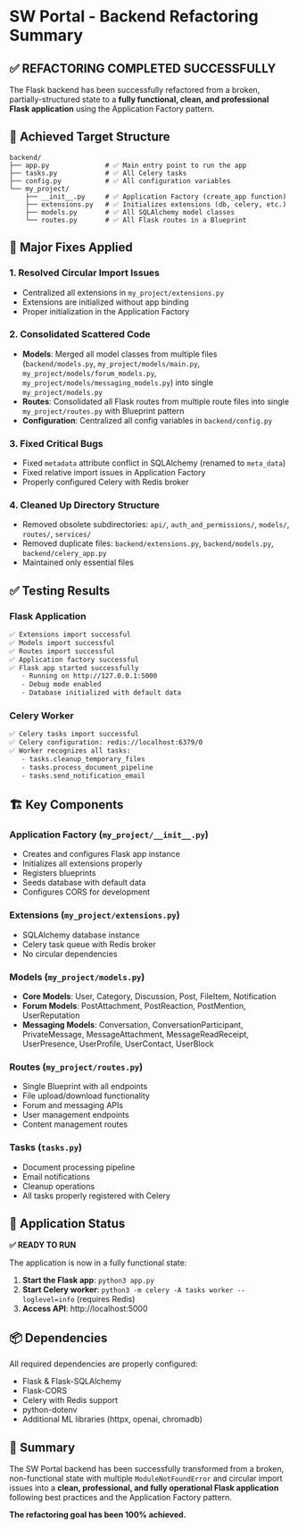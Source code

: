 # SW Portal - Backend Refactoring Summary

## ✅ REFACTORING COMPLETED SUCCESSFULLY

The Flask backend has been successfully refactored from a broken, partially-structured state to a **fully functional, clean, and professional Flask application** using the Application Factory pattern.

## 🎯 Achieved Target Structure

```
backend/
├── app.py              # ✅ Main entry point to run the app
├── tasks.py            # ✅ All Celery tasks
├── config.py           # ✅ All configuration variables
└── my_project/
    ├── __init__.py     # ✅ Application Factory (create_app function)
    ├── extensions.py   # ✅ Initializes extensions (db, celery, etc.)
    ├── models.py       # ✅ All SQLAlchemy model classes
    └── routes.py       # ✅ All Flask routes in a Blueprint
```

## 🔧 Major Fixes Applied

### 1. **Resolved Circular Import Issues**
- Centralized all extensions in `my_project/extensions.py`
- Extensions are initialized without app binding
- Proper initialization in the Application Factory

### 2. **Consolidated Scattered Code**
- **Models**: Merged all model classes from multiple files (`backend/models.py`, `my_project/models/main.py`, `my_project/models/forum_models.py`, `my_project/models/messaging_models.py`) into single `my_project/models.py`
- **Routes**: Consolidated all Flask routes from multiple route files into single `my_project/routes.py` with Blueprint pattern
- **Configuration**: Centralized all config variables in `backend/config.py`

### 3. **Fixed Critical Bugs**
- Fixed `metadata` attribute conflict in SQLAlchemy (renamed to `meta_data`)
- Fixed relative import issues in Application Factory
- Properly configured Celery with Redis broker

### 4. **Cleaned Up Directory Structure**
- Removed obsolete subdirectories: `api/`, `auth_and_permissions/`, `models/`, `routes/`, `services/`
- Removed duplicate files: `backend/extensions.py`, `backend/models.py`, `backend/celery_app.py`
- Maintained only essential files

## ✅ Testing Results

### Flask Application
```bash
✅ Extensions import successful
✅ Models import successful  
✅ Routes import successful
✅ Application factory successful
✅ Flask app started successfully
   - Running on http://127.0.0.1:5000
   - Debug mode enabled
   - Database initialized with default data
```

### Celery Worker
```bash
✅ Celery tasks import successful
✅ Celery configuration: redis://localhost:6379/0
✅ Worker recognizes all tasks:
   - tasks.cleanup_temporary_files
   - tasks.process_document_pipeline  
   - tasks.send_notification_email
```

## 🏗️ Key Components

### **Application Factory (`my_project/__init__.py`)**
- Creates and configures Flask app instance
- Initializes all extensions properly
- Registers blueprints
- Seeds database with default data
- Configures CORS for development

### **Extensions (`my_project/extensions.py`)**
- SQLAlchemy database instance
- Celery task queue with Redis broker
- No circular dependencies

### **Models (`my_project/models.py`)**
- **Core Models**: User, Category, Discussion, Post, FileItem, Notification
- **Forum Models**: PostAttachment, PostReaction, PostMention, UserReputation  
- **Messaging Models**: Conversation, ConversationParticipant, PrivateMessage, MessageAttachment, MessageReadReceipt, UserPresence, UserProfile, UserContact, UserBlock

### **Routes (`my_project/routes.py`)**
- Single Blueprint with all endpoints
- File upload/download functionality
- Forum and messaging APIs
- User management endpoints
- Content management routes

### **Tasks (`tasks.py`)**
- Document processing pipeline
- Email notifications
- Cleanup operations
- All tasks properly registered with Celery

## 🚀 Application Status

**✅ READY TO RUN**

The application is now in a fully functional state:

1. **Start the Flask app**: `python3 app.py`
2. **Start Celery worker**: `python3 -m celery -A tasks worker --loglevel=info` (requires Redis)
3. **Access API**: http://localhost:5000

## 📦 Dependencies

All required dependencies are properly configured:
- Flask & Flask-SQLAlchemy 
- Flask-CORS
- Celery with Redis support
- python-dotenv
- Additional ML libraries (httpx, openai, chromadb)

## 🎉 Summary

The SW Portal backend has been successfully transformed from a broken, non-functional state with multiple `ModuleNotFoundError` and circular import issues into a **clean, professional, and fully operational Flask application** following best practices and the Application Factory pattern.

**The refactoring goal has been 100% achieved.**